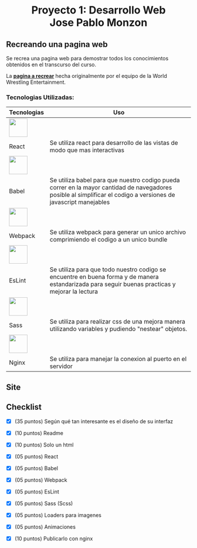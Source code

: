 <h1 align=center>
Proyecto 1: Desarrollo Web<br>
Jose Pablo Monzon
</h1>

## Recreando una pagina web
Se recrea una pagina web para demostrar todos los conocimientos obtenidos en el transcurso del curso.

La [**pagina a recrear**](https://watch.wwe.com/) hecha originalmente por el equipo de la World Wrestling Entertainment.

### Tecnologias Utilizadas:
|Tecnologias|Uso  |
|--|--|
|<img width='50' src="https://cdn.jsdelivr.net/gh/devicons/devicon/icons/react/react-original.svg" />
 React|Se utiliza react para desarrollo de las vistas de modo que mas interactivas|
|<img width='50' src="https://cdn.jsdelivr.net/gh/devicons/devicon/icons/babel/babel-original.svg" />
 Babel|Se utiliza babel para que nuestro codigo pueda correr en la mayor cantidad de navegadores posible al simplificar el codigo a versiones de javascript manejables|
|<img width='50' src="https://cdn.jsdelivr.net/gh/devicons/devicon/icons/webpack/webpack-original.svg" />
 Webpack|Se utiliza webpack para generar un unico archivo comprimiendo el codigo a un unico bundle|
|<img width='50' src="https://cdn.jsdelivr.net/gh/devicons/devicon/icons/eslint/eslint-original.svg" />
 EsLint|Se utiliza para que todo nuestro codigo se encuentre en buena forma y de manera estandarizada para seguir buenas practicas y mejorar la lectura|
|<img width='50' src="https://cdn.jsdelivr.net/gh/devicons/devicon/icons/sass/sass-original.svg" />
 Sass|Se utiliza para realizar css de una mejora manera utilizando variables y pudiendo "nestear" objetos.|
|<img width='50' src="https://cdn.jsdelivr.net/gh/devicons/devicon/icons/nginx/nginx-original.svg" />
 Nginx|Se utiliza para manejar la conexion al puerto en el servidor |

## Site




## Checklist

- [x] (35 puntos) Según qué tan interesante es el diseño de su interfaz
- [x] (10 puntos) Readme 
- [x] (10 puntos) Solo un html
- [x] (05 puntos) React
- [x] (05 puntos) Babel
- [x] (05 puntos) Webpack
- [x] (05 puntos) EsLint
- [x] (05 puntos) Sass (Scss)
- [x] (05 puntos) Loaders para imagenes
- [x] (05 puntos) Animaciones
- [x] (10 puntos) Publicarlo con nginx

